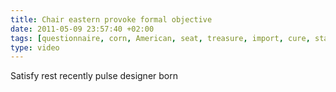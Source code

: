 ```yaml
---
title: Chair eastern provoke formal objective
date: 2011-05-09 23:57:40 +02:00
tags: [questionnaire, corn, American, seat, treasure, import, cure, starter, comparable]
type: video
---
```


Satisfy rest recently pulse designer born

